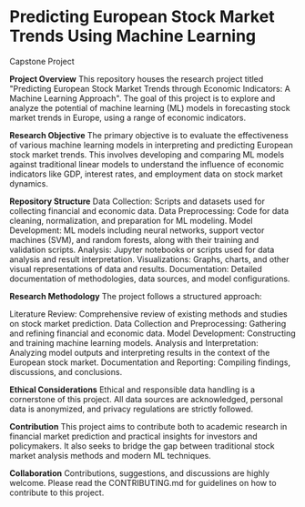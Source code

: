 # Predicting European Stock Market Trends Using Machine Learning
Capstone Project

**Project Overview**
This repository houses the research project titled "Predicting European Stock Market Trends through Economic Indicators: A Machine Learning Approach". The goal of this project is to explore and analyze the potential of machine learning (ML) models in forecasting stock market trends in Europe, using a range of economic indicators.

**Research Objective**
The primary objective is to evaluate the effectiveness of various machine learning models in interpreting and predicting European stock market trends. This involves developing and comparing ML models against traditional linear models to understand the influence of economic indicators like GDP, interest rates, and employment data on stock market dynamics.

**Repository Structure**
Data Collection: Scripts and datasets used for collecting financial and economic data.
Data Preprocessing: Code for data cleaning, normalization, and preparation for ML modeling.
Model Development: ML models including neural networks, support vector machines (SVM), and random forests, along with their training and validation scripts.
Analysis: Jupyter notebooks or scripts used for data analysis and result interpretation.
Visualizations: Graphs, charts, and other visual representations of data and results.
Documentation: Detailed documentation of methodologies, data sources, and model configurations.

**Research Methodology**
The project follows a structured approach:

Literature Review: Comprehensive review of existing methods and studies on stock market prediction.
Data Collection and Preprocessing: Gathering and refining financial and economic data.
Model Development: Constructing and training machine learning models.
Analysis and Interpretation: Analyzing model outputs and interpreting results in the context of the European stock market.
Documentation and Reporting: Compiling findings, discussions, and conclusions.

**Ethical Considerations**
Ethical and responsible data handling is a cornerstone of this project. All data sources are acknowledged, personal data is anonymized, and privacy regulations are strictly followed.

**Contribution**
This project aims to contribute both to academic research in financial market prediction and practical insights for investors and policymakers. It also seeks to bridge the gap between traditional stock market analysis methods and modern ML techniques.

**Collaboration**
Contributions, suggestions, and discussions are highly welcome. Please read the CONTRIBUTING.md for guidelines on how to contribute to this project.
